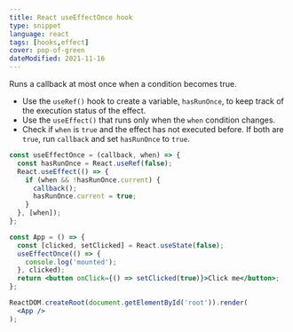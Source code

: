 ```yaml
---
title: React useEffectOnce hook
type: snippet
language: react
tags: [hooks,effect]
cover: pop-of-green
dateModified: 2021-11-16
---
```


Runs a callback at most once when a condition becomes true.

- Use the `useRef()` hook to create a variable, `hasRunOnce`, to keep track of the execution status of the effect.
- Use the `useEffect()` that runs only when the `when` condition changes.
- Check if `when` is `true` and the effect has not executed before. If both are `true`, run `callback` and set `hasRunOnce` to `true`.

```jsx
const useEffectOnce = (callback, when) => {
  const hasRunOnce = React.useRef(false);
  React.useEffect(() => {
    if (when && !hasRunOnce.current) {
      callback();
      hasRunOnce.current = true;
    }
  }, [when]);
};
```

```jsx
const App = () => {
  const [clicked, setClicked] = React.useState(false);
  useEffectOnce(() => {
    console.log('mounted');
  }, clicked);
  return <button onClick={() => setClicked(true)}>Click me</button>;
};

ReactDOM.createRoot(document.getElementById('root')).render(
  <App />
);
```
